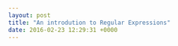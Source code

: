 ```yaml
---
layout: post
title: "An introdution to Regular Expressions"
date: 2016-02-23 12:29:31 +0000
---
```



